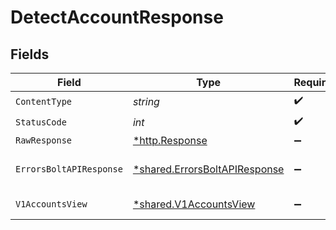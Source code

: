 # DetectAccountResponse


## Fields

| Field                                                                         | Type                                                                          | Required                                                                      | Description                                                                   |
| ----------------------------------------------------------------------------- | ----------------------------------------------------------------------------- | ----------------------------------------------------------------------------- | ----------------------------------------------------------------------------- |
| `ContentType`                                                                 | *string*                                                                      | :heavy_check_mark:                                                            | N/A                                                                           |
| `StatusCode`                                                                  | *int*                                                                         | :heavy_check_mark:                                                            | N/A                                                                           |
| `RawResponse`                                                                 | [*http.Response](https://pkg.go.dev/net/http#Response)                        | :heavy_minus_sign:                                                            | N/A                                                                           |
| `ErrorsBoltAPIResponse`                                                       | [*shared.ErrorsBoltAPIResponse](../../models/shared/errorsboltapiresponse.md) | :heavy_minus_sign:                                                            | Missing Query Parameter                                                       |
| `V1AccountsView`                                                              | [*shared.V1AccountsView](../../models/shared/v1accountsview.md)               | :heavy_minus_sign:                                                            | Has Bolt Account                                                              |